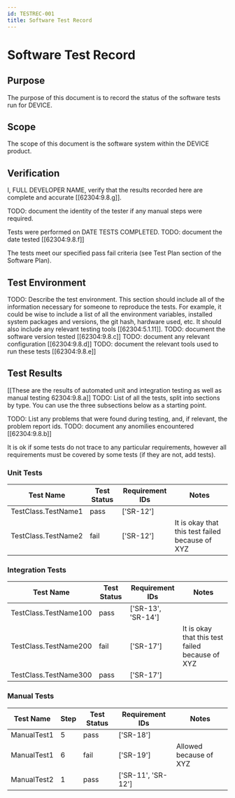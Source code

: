 ```yaml
---
id: TESTREC-001
title: Software Test Record
---
```


# Software Test Record

## Purpose

The purpose of this document is to record the status of the software tests run for DEVICE.

## Scope

The scope of this document is the software system within the DEVICE product.

## Verification

I, FULL DEVELOPER NAME, verify that the results recorded here are complete and accurate [[62304:9.8.g]].

TODO: document the identity of the tester if any manual steps were required.

Tests were performed on DATE TESTS COMPLETED.
TODO: document the date tested [[62304:9.8.f]]

The tests meet our specified pass fail criteria (see Test Plan section of the Software Plan).

## Test Environment

TODO: Describe the test environment. This section should include all of the information necessary for someone to reproduce the tests. For example, it could be wise to include a list of all the environment variables, installed system packages and versions, the git hash, hardware used, etc. It should also include any relevant testing tools [[62304:5.1.11]].
TODO: document the software version tested [[62304:9.8.c]]
TODO: document any relevant configuration [[62304:9.8.d]]
TODO: document the relevant tools used to run these tests [[62304:9.8.e]]

## Test Results

[[These are the results of automated unit and integration testing as well as manual testing 62304:9.8.a]]
TODO: List of all the tests, split into sections by type. You can use the three subsections below as a starting point.

TODO: List any problems that were found during testing, and, if relevant, the problem report ids.
TODO: document any anomilies encountered [[62304:9.8.b]]

It is ok if some tests do not trace to any particular requirements, however all requirements must be covered by some tests (if they are not, add tests).

### Unit Tests

| Test Name | Test Status | Requirement IDs | Notes |
| --------- | ----------- | --------------- | ----- |
| TestClass.TestName1 | pass | ['SR-12'] |  |
| TestClass.TestName2 | fail | ['SR-12'] | It is okay that this test failed because of XYZ |


### Integration Tests

| Test Name | Test Status | Requirement IDs | Notes |
| --------- | ----------- | --------------- | ----- |
| TestClass.TestName100 | pass | ['SR-13', 'SR-14'] |  |
| TestClass.TestName200 | fail | ['SR-17'] | It is okay that this test failed because of XYZ |
| TestClass.TestName300 | pass | ['SR-17'] |  |


### Manual Tests

| Test Name | Step | Test Status | Requirement IDs | Notes |
| --------- | ---- | ----------- | --------------- | ----- |
| ManualTest1 | 5 | pass | ['SR-18'] |  |
| ManualTest1 | 6 | fail | ['SR-19'] | Allowed because of XYZ |
| ManualTest2 | 1 | pass | ['SR-11', 'SR-12'] |  |
